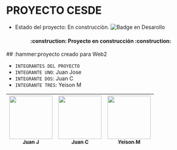 <h1>PROYECTO CESDE</h1>

- Estado del proyecto: En construcciòn.
![Badge en Desarollo](https://static.vecteezy.com/system/resources/previews/002/822/240/large_2x/under-construction-building-vector.jpg)
<h4 align="center">
:construction: Proyecto en construcción :construction:
</h4>
## :hammer:proyecto creado para Web2

- `INTEGRANTES DEL PROYECTO `
- `INTEGRANTE UNO`: Juan Jose
- `INTEGRANTE DOS`: Juan C
- `INTEGRANTE TRES`: Yeison M

| [<img src="https://th.bing.com/th/id/OIP.bC4ZhYybBmDXtCPUU8SqigHaIu?rs=1&pid=ImgDetMain" width=115><br><sub>Juan J</sub>](https://github.com/camilafernanda) |  [<img src="https://th.bing.com/th/id/OIP.bC4ZhYybBmDXtCPUU8SqigHaIu?rs=1&pid=ImgDetMain" width=115><br><sub>Juan C</sub>]([https://github.com/guilhermeonrails](https://github.com/ellenpimentel)) |  [<img src="https://th.bing.com/th/id/OIP.bC4ZhYybBmDXtCPUU8SqigHaIu?rs=1&pid=ImgDetMain" width=115><br><sub>Yeison M</sub>](https://github.com/genesysaluralatam) |
| :---: | :---: | :---: |

